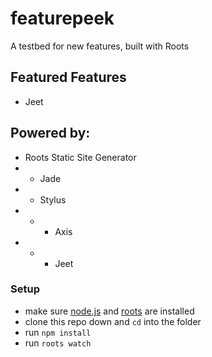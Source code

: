# featurepeek

A testbed for new features, built with Roots

## Featured Features
- Jeet

## Powered by:

- Roots Static Site Generator
- - Jade
- - Stylus
- - - Axis
- - - Jeet



### Setup

- make sure [node.js](http://nodejs.org) and [roots](http://roots.cx) are installed
- clone this repo down and `cd` into the folder
- run `npm install`
- run `roots watch`

